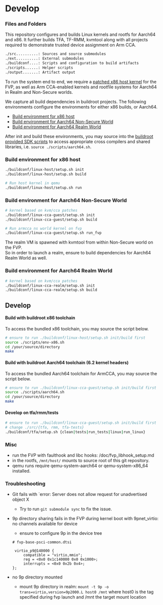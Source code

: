 # Develop

### Files and Folders

This repository configures and builds Linux kernels and rootfs for Aarch64 and
x86. It further builds TFA, TF-RMM, kvmtool along with all projects required to
demonstrate trusted device assignment on Arm CCA.

``` sh
./src..........: Sources and source submodules
./ext..........: External submodules
./buildconf....: Scripts and configuration to build artifacts
./scripts......: Helper scripts
./output.......: Artifact output
```

To run the system end to end, we require a [patched x86 host kernel](/src/linux-host) for the
FVP, as well as Arm CCA-enabled kernels and rootfile systems for Aarch64 in
Realm and Non-Secure worlds.

We capture all build dependencies in buildroot projects. The following
environments configure the environments for either x86 builds, or Aarch64.

- [Build environment for x86 host](#build-x86)
- [Build environment for Aarch64 Non-Secure World](#build-aarch64-ns)
- [Build environment for Aarch64 Realm World](#build-aarch64-realm)

After init and build these environments, you may source into the [buildroot provided SDK
scripts](https://buildroot.org/downloads/manual/manual.html#_advanced_usage) to
access appropriate cross compilers and shared libraries, i.e. `source ./scripts/aarch64.sh`.

### Build environment for x86 host <a name="build-x86"></a>
```sh
./buildconf/linux-host/setup.sh init
./buildconf/linux-host/setup.sh build

# Run host kernel in qemu
./buildconf/linux-host/setup.sh run
```

### Build environment for Aarch64 Non-Secure World <a name="build-aarch64-ns"></a>
```sh
# kernel based on kvm/cca patches
./buildconf/linux-cca-guest/setup.sh init
./buildconf/linux-cca-guest/setup.sh build

# Run armcca ns world kernel on fvp
./buildconf/linux-cca-guest/setup.sh run_fvp 
```

The realm VM is spawned with kvmtool from within Non-Secure world on the FVP.  
So in order to launch a realm, ensure to build dependencies for Aarch64 Realm
World as well.

### Build environment for Aarch64 Realm World <a name="build-aarch64-realm"></a>
```sh
# kernel based on kvm/cca patches
./buildconf/linux-cca-realm/setup.sh init
./buildconf/linux-cca-realm/setup.sh build
```

## Develop 

#### Build with buildroot x86 toolchain
To access the bundled x86 toolchain, you may source the script below.

```sh
# ensure to run ./buildconf/linux-host/setup.sh init/build first
source ./scripts/env-x86.sh
cd /your/source/directory
make
```

#### Build with buildroot Aarch64 toolchain (6.2 kernel headers)
To access the bundled Aarch64 toolchain for ArmCCA, you may source the script below.

```sh
# ensure to run ./buildconf/linux-cca-guest/setup.sh init/build first
source ./scripts/aarch64.sh
cd /your/source/directory
make
```

#### Develop on tfa/rmm/tests

```sh
# ensure to run ./buildconf/linux-cca-guest/setup.sh init/build first
# change ./src/{tfa, rmm, tfa-tests} 
./buildconf/tfa/setup.sh {clean|tests|run_tests|linux|run_linux}
```

### Misc
- run the FVP with faulthook and libc hooks: /doc/fvp_libhook_setup.md
- in the rootfs, `/mnt/host/` mounts to source root of this git repository.
- qemu runs require qemu-system-aarch64 or qemu-system-x86_64 installed.


### Troubleshooting
- Git fails with `error: Server does not allow request for unadvertised object X

  - Try to run `git submodule sync` to fix the issue.

- 9p directory sharing fails in the FVP during kernel boot with 9pnet_virtio: no channels available for device 
  - ensure to configure 9p in the device tree
  ```
  # fvp-base-psci-common.dtsi

   virtio_p9@140000 {
       compatible = "virtio,mmio";
       reg = <0x0 0x1c140000 0x0 0x1000>;
       interrupts = <0x0 0x2b 0x4>;
  };

  ```
- no 9p directory mounted
  - mount 9p directory in realm: `mount -t 9p -o trans=virtio,version=9p2000.L host0 /mnt` 
  where host0 is the tag specified during fvp launch and /mnt the target mount location


